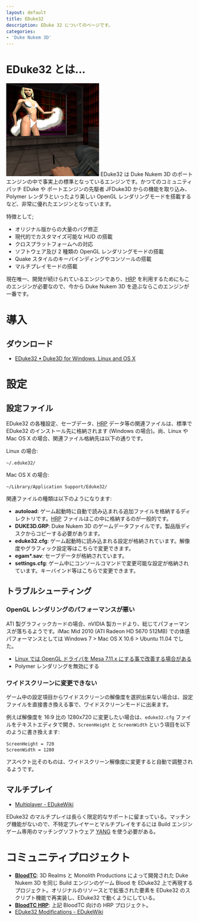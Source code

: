 ```yaml
---
layout: default
title: EDuke32
description: EDuke 32 についてのページです。
categories:
- 'Duke Nukem 3D'
---
```


EDuke32 とは...
===============

![美しく蘇った Hollywood Holocaust 映画館](./images/eduke32.jpg)
EDuke32 は Duke Nukem 3D のポートエンジンの中で事実上の標準となっているエンジンです。かつてのコミュニティパッチ EDuke や ポートエンジンの先駆者 JFDuke3D からの機能を取り込み、Polymer レンダラといったより美しい OpenGL レンダリングモードを搭載するなど、非常に優れたエンジンとなっています。

特徴として;

* オリジナル版からの大量のバグ修正
* 現代的でカスタマイズ可能な HUD の搭載
* クロスプラットフォームへの対応
* ソフトウェア及び 2 種類の OpenGL レンダリングモードの搭載
* Quake スタイルのキーバインディングやコンソールの搭載
* マルチプレイモードの搭載

現在唯一、開発が続けられているエンジンであり、[HRP](./hrp.html) を利用するためにもこのエンジンが必要なので、今から Duke Nukem 3D を遊ぶならこのエンジンが一番です。

導入
====

ダウンロード
------------

* [EDuke32 • Duke3D for Windows, Linux and OS X](http://eduke32.com/)

設定
====

設定ファイル
------------

EDuke32 の各種設定、セーブデータ、[HRP](./hrp.html) データ等の関連ファイルは、標準で EDuke32 のインストール先に格納されます (Windows の場合)。尚、Linux や Mac OS X の場合、関連ファイル格納先は以下の通りです。

Linux の場合:

    ~/.eduke32/

Mac OS X の場合:

    ~/Library/Application Support/Eduke32/

関連ファイルの種類は以下のようになります:

* **autoload**: ゲーム起動時に自動で読み込まれる追加ファイルを格納するディレクトリです。[HRP](./hrp.html) ファイルはこの中に格納するのが一般的です。
* **DUKE3D.GRP**: Duke Nukem 3D のゲームデータファイルです。製品版ディスクからコピーする必要があります。
* **eduke32.cfg**: ゲーム起動時に読み込まれる設定が格納されています。解像度やグラフィック設定等はこちらで変更できます。
* **egam\*.sav**: セーブデータが格納されています。
* **settings.cfg**: ゲーム中にコンソールコマンドで変更可能な設定が格納されています。キーバインド等はこちらで変更できます。

トラブルシューティング
----------------------

### OpenGL レンダリングのパフォーマンスが悪い

ATI 製グラフィックカードの場合、nVIDIA 製カードより、総じてパフォーマンスが落ちるようです。iMac Mid 2010 (ATI Radeon HD 5670 512MB) での体感パフォーマンスとしては Windows 7 &gt; Mac OS X 10.6 &gt; Ubuntu 11.04 でした。

* [Linux では OpenGL ドライバを Mesa 7.11.x にする事で改善する場合がある](http://wiki.eduke32.com/wiki/Building_EDuke32_on_Linux)
* Polymer レンダリングを無効にする

### ワイドスクリーンに変更できない

ゲーム中の設定項目からワイドスクリーンの解像度を選択出来ない場合は、設定ファイルを直接書き換える事で、ワイドスクリーンモードに出来ます。

例えば解像度を 16:9 比の 1280x720 に変更したい場合は、`eduke32.cfg` ファイルをテキストエディタで開き、`ScreenHeight` と `ScreenWidth` という項目を以下のように書き換えます:

    ScreenHeight = 720
    ScreenWidth = 1280

アスペクト比そのものは、ワイドスクリーン解像度に変更すると自動で調整されるようです。

マルチプレイ
------------

* [Multiplayer - EDukeWiki](http://wiki.eduke32.com/wiki/Multiplayer)

EDuke32 のマルチプレイは長らく限定的なサポートに留まっている。マッチング機能がないので、不特定プレイヤーとマルチプレイをするには Build エンジンゲーム専用のマッチングソフトウェア [YANG](http://yang-online.com/) を使う必要がある。

コミュニティプロジェクト
========================

* [**BloodTC**](http://m210.ucoz.ru/): 3D Realms と Monolith Productions によって開発された Duke Nukem 3D を同じ Build エンジンのゲーム Blood を EDuke32 上で再現するプロジェクト。オリジナルのリソースとで拡張された要素を EDuke32 のスクリプト機能で再実装し、EDuke32 で動くようにしている。
* [**BloodTC HRP**](http://sourceforge.net/projects/bloodhrp/): 上記 BloodTC 向けの HRP プロジェクト。
* [EDuke32 Modifications - EDukeWiki](http://wiki.eduke32.com/wiki/EDuke32_Modifications)
